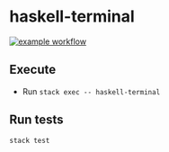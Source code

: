 # haskell-terminal

[![example workflow](https://github.com/armeninants/haskell-terminal/actions/workflows/haskell.yml/badge.svg)](https://github.com/armeninants/haskell-terminal/actions/workflows/haskell.yml)

## Execute

* Run `stack exec -- haskell-terminal`

## Run tests

`stack test`
